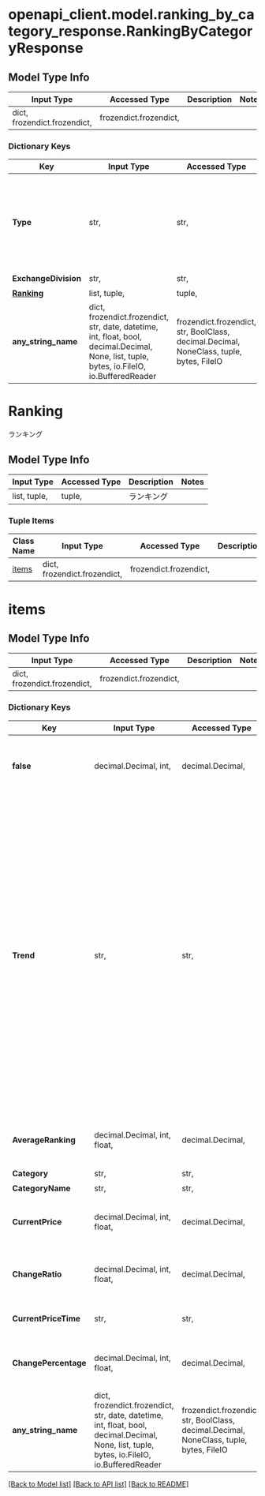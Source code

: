 # openapi_client.model.ranking_by_category_response.RankingByCategoryResponse

## Model Type Info
Input Type | Accessed Type | Description | Notes
------------ | ------------- | ------------- | -------------
dict, frozendict.frozendict,  | frozendict.frozendict,  |  | 

### Dictionary Keys
Key | Input Type | Accessed Type | Description | Notes
------------ | ------------- | ------------- | ------------- | -------------
**Type** | str,  | str,  | 種別&lt;br&gt; ※業種別値上がり率、業種別値下がり率の場合、市場は「null」になります | [optional] 
**ExchangeDivision** | str,  | str,  | 市場 | [optional] 
**[Ranking](#Ranking)** | list, tuple,  | tuple,  | ランキング | [optional] 
**any_string_name** | dict, frozendict.frozendict, str, date, datetime, int, float, bool, decimal.Decimal, None, list, tuple, bytes, io.FileIO, io.BufferedReader | frozendict.frozendict, str, BoolClass, decimal.Decimal, NoneClass, tuple, bytes, FileIO | any string name can be used but the value must be the correct type | [optional]

# Ranking

ランキング

## Model Type Info
Input Type | Accessed Type | Description | Notes
------------ | ------------- | ------------- | -------------
list, tuple,  | tuple,  | ランキング | 

### Tuple Items
Class Name | Input Type | Accessed Type | Description | Notes
------------- | ------------- | ------------- | ------------- | -------------
[items](#items) | dict, frozendict.frozendict,  | frozendict.frozendict,  |  | 

# items

## Model Type Info
Input Type | Accessed Type | Description | Notes
------------ | ------------- | ------------- | -------------
dict, frozendict.frozendict,  | frozendict.frozendict,  |  | 

### Dictionary Keys
Key | Input Type | Accessed Type | Description | Notes
------------ | ------------- | ------------- | ------------- | -------------
**false** | decimal.Decimal, int,  | decimal.Decimal,  | 順位&lt;br&gt;※ランキング内で同じ順位が返却される場合があります（10位が2件など） | [optional] value must be a 32 bit integer
**Trend** | str,  | str,  | トレンド &lt;table&gt;   &lt;thead&gt;       &lt;tr&gt;           &lt;th&gt;定義値&lt;/th&gt;           &lt;th&gt;内容&lt;/th&gt;       &lt;/tr&gt;   &lt;/thead&gt;   &lt;tbody&gt;       &lt;tr&gt;           &lt;td&gt;0&lt;/td&gt;           &lt;td&gt;対象データ無し&lt;/td&gt;       &lt;/tr&gt;       &lt;tr&gt;           &lt;td&gt;1&lt;/td&gt;           &lt;td&gt;過去10営業日より20位以上上昇&lt;/td&gt;       &lt;/tr&gt;       &lt;tr&gt;           &lt;td&gt;2&lt;/td&gt;           &lt;td&gt;過去10営業日より1～19位上昇&lt;/td&gt;       &lt;/tr&gt;       &lt;tr&gt;           &lt;td&gt;3&lt;/td&gt;           &lt;td&gt;過去10営業日と変わらず&lt;/td&gt;       &lt;/tr&gt;       &lt;tr&gt;           &lt;td&gt;4&lt;/td&gt;           &lt;td&gt;過去10営業日より1～19位下落&lt;/td&gt;       &lt;/tr&gt;       &lt;tr&gt;           &lt;td&gt;5&lt;/td&gt;           &lt;td&gt;過去10営業日より20位以上下落&lt;/td&gt;       &lt;/tr&gt;   &lt;/tbody&gt; &lt;/table&gt; | [optional] 
**AverageRanking** | decimal.Decimal, int, float,  | decimal.Decimal,  | 平均順位&lt;br&gt;※100位以下は「999」となります | [optional] value must be a 64 bit float
**Category** | str,  | str,  | 業種コード | [optional] 
**CategoryName** | str,  | str,  | 業種名 | [optional] 
**CurrentPrice** | decimal.Decimal, int, float,  | decimal.Decimal,  | 現在値 | [optional] value must be a 64 bit float
**ChangeRatio** | decimal.Decimal, int, float,  | decimal.Decimal,  | 前日比 | [optional] value must be a 64 bit float
**CurrentPriceTime** | str,  | str,  | 時刻&lt;br&gt;HH:mm&lt;br&gt;※日付は返しません | [optional] 
**ChangePercentage** | decimal.Decimal, int, float,  | decimal.Decimal,  | 騰落率（%） | [optional] value must be a 64 bit float
**any_string_name** | dict, frozendict.frozendict, str, date, datetime, int, float, bool, decimal.Decimal, None, list, tuple, bytes, io.FileIO, io.BufferedReader | frozendict.frozendict, str, BoolClass, decimal.Decimal, NoneClass, tuple, bytes, FileIO | any string name can be used but the value must be the correct type | [optional]

[[Back to Model list]](../../README.md#documentation-for-models) [[Back to API list]](../../README.md#documentation-for-api-endpoints) [[Back to README]](../../README.md)

